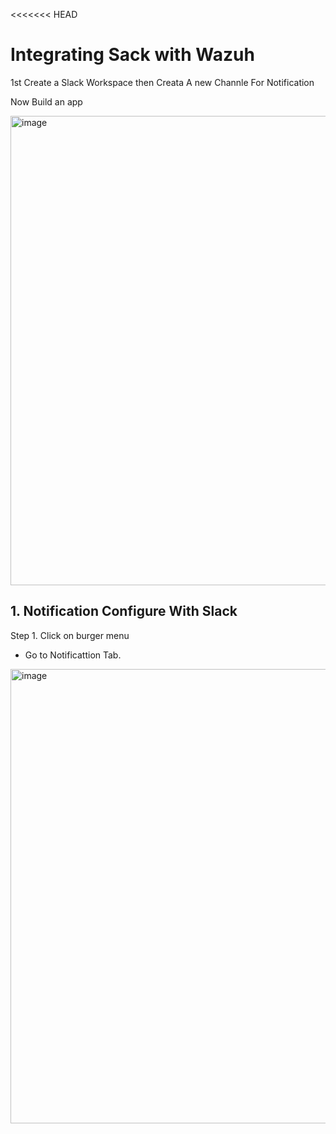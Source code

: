 <<<<<<< HEAD
# Integrating Sack with Wazuh

1st Create a Slack Workspace
then Creata A new Channle For Notification

Now Build an app 

<img width="1861" height="751" alt="image" src="https://github.com/user-attachments/assets/c8f1c085-6d8c-4453-a96b-0bb0a3323656" />

## 1. Notification Configure With Slack

Step 1. Click on burger menu
* Go to Notificattion Tab.

<img width="1852" height="727" alt="image" src="https://github.com/user-attachments/assets/4e803ae6-1c69-4242-ba37-50ca75a2a329" />


